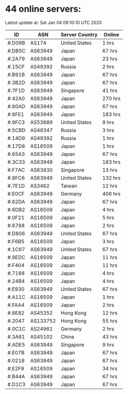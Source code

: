 # 44 online servers:

Latest update at: Sat Jan 04 09:10:10 UTC 2020

| ID | ASN | Server Country | Online |
| -- | --- | -------------- | ------ |
| #.D09B | AS174 | United States | 1 hrs |
| #.DB5C | AS63949 | Japan | 67 hrs |
| #.2A79 | AS63949 | Japan | 23 hrs |
| #.15CF | AS49392 | Russia | 2 hrs |
| #.B91B | AS63949 | Japan | 67 hrs |
| #.3B2D | AS63949 | Japan | 67 hrs |
| #.7F1D | AS63949 | Singapore | 41 hrs |
| #.42A0 | AS63949 | Japan | 270 hrs |
| #.60AD | AS63949 | Japan | 67 hrs |
| #.6FE1 | AS63949 | Japan | 183 hrs |
| #.9FC3 | AS53889 | United States | 9 hrs |
| #.5CBD | AS48347 | Russia | 3 hrs |
| #.14D9 | AS49392 | Russia | 1 hrs |
| #.17D8 | AS16509 | Japan | 1 hrs |
| #.65A3 | AS63949 | Japan | 67 hrs |
| #.3C33 | AS63949 | Japan | 183 hrs |
| #.F7AC | AS63930 | Singapore | 13 hrs |
| #.8FC6 | AS63949 | United States | 132 hrs |
| #.7E1D | AS3462 | Taiwan | 12 hrs |
| #.E0CF | AS63949 | Germany | 406 hrs |
| #.62DA | AS63949 | Japan | 67 hrs |
| #.6DB2 | AS16509 | Japan | 4 hrs |
| #.0F21 | AS16509 | Japan | 5 hrs |
| #.6788 | AS16509 | Japan | 2 hrs |
| #.D806 | AS63949 | United States | 67 hrs |
| #.F6B5 | AS16509 | Japan | 3 hrs |
| #.1C67 | AS63949 | United States | 67 hrs |
| #.9EDC | AS16509 | Japan | 11 hrs |
| #.F404 | AS16509 | Japan | 11 hrs |
| #.7188 | AS16509 | Japan | 4 hrs |
| #.24B4 | AS16509 | Japan | 4 hrs |
| #.E930 | AS63949 | United States | 67 hrs |
| #.A11C | AS16509 | Japan | 1 hrs |
| #.FAA4 | AS16509 | Japan | 2 hrs |
| #.6E82 | AS45352 | Hong Kong | 12 hrs |
| #.2047 | AS133752 | Hong Kong | 55 hrs |
| #.0C1C | AS24961 | Germany | 2 hrs |
| #.3A61 | AS45102 | China | 43 hrs |
| #.ADE5 | AS63949 | Singapore | 9 hrs |
| #.E07B | AS63949 | Japan | 67 hrs |
| #.0218 | AS63949 | Japan | 67 hrs |
| #.E2F9 | AS16509 | Japan | 34 hrs |
| #.B44A | AS63949 | Japan | 67 hrs |
| #.D1C3 | AS63949 | Japan | 67 hrs |

